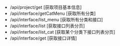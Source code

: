 - /api/project/get [获取项目基本信息]
- /api/interface/getCatMenu [获取所有分类]
- /api/interface/list_menu [获取所有分类和接口]
- /api/interface/list [获取接口列表分页]
- /api/interface/list_cat [获取某个分类下接口列表分页]
- /api/interface/get [获取接口详情]
